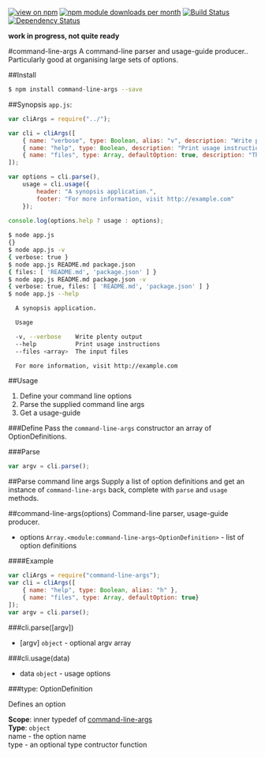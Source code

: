 [![view on npm](http://img.shields.io/npm/v/command-line-args.svg)](https://www.npmjs.org/package/command-line-args)
[![npm module downloads per month](http://img.shields.io/npm/dm/command-line-args.svg)](https://www.npmjs.org/package/command-line-args)
[![Build Status](https://travis-ci.org/75lb/command-line-args.svg?branch=master)](https://travis-ci.org/75lb/command-line-args)
[![Dependency Status](https://david-dm.org/75lb/command-line-args.svg)](https://david-dm.org/75lb/command-line-args)

**work in progress, not quite ready**

#command-line-args
A command-line parser and usage-guide producer.. Particularly good at organising large sets of options. 

##Install
```sh
$ npm install command-line-args --save
```

##Synopsis
`app.js`: 
```js
var cliArgs = require("../");

var cli = cliArgs([
    { name: "verbose", type: Boolean, alias: "v", description: "Write plenty output" },
    { name: "help", type: Boolean, description: "Print usage instructions" },
    { name: "files", type: Array, defaultOption: true, description: "The input files" }
]);

var options = cli.parse(),
    usage = cli.usage({
        header: "A synopsis application.",
        footer: "For more information, visit http://example.com"
    });
    
console.log(options.help ? usage : options);
```

```sh
$ node app.js
{}
$ node app.js -v
{ verbose: true }
$ node app.js README.md package.json
{ files: [ 'README.md', 'package.json' ] }
$ node app.js README.md package.json -v
{ verbose: true, files: [ 'README.md', 'package.json' ] }
$ node app.js --help

  A synopsis application.

  Usage

  -v, --verbose    Write plenty output
  --help           Print usage instructions
  --files <array>  The input files

  For more information, visit http://example.com

```


##Usage
1. Define your command line options
2. Parse the supplied command line args
3. Get a usage-guide

###Define
Pass the `command-line-args` constructor an array of OptionDefinitions. 


###Parse
```js
var argv = cli.parse();
```


##Parse command line args
Supply a list of option definitions and get an instance of `command-line-args` back, complete with `parse` and `usage` methods. 


<a name="module_command-line-args"></a>
##command-line-args(options)
Command-line parser, usage-guide producer.


- options `Array.<module:command-line-args~OptionDefinition>` - list of option definitions

  
####Example
```js
var cliArgs = require("command-line-args");
var cli = cliArgs([
    { name: "help", type: Boolean, alias: "h" },
    { name: "files", type: Array, defaultOption: true}
]);
var argv = cli.parse();
```
<a name="module_command-line-args#parse"></a>
###cli.parse([argv])

- [argv] `object` - optional argv array

<a name="module_command-line-args#usage"></a>
###cli.usage(data)

- data `object` - usage options

<a name="module_command-line-args.OptionDefinition"></a>
###type: OptionDefinition


Defines an option

**Scope**: inner typedef of [command-line-args](#module_command-line-args)  
**Type**: `object`  
name - the option name  
type - an optional type contructor function  
